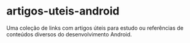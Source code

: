# artigos-uteis-android
Uma coleção de links com artigos úteis para estudo ou referências de conteúdos diversos do desenvolvimento Android.
